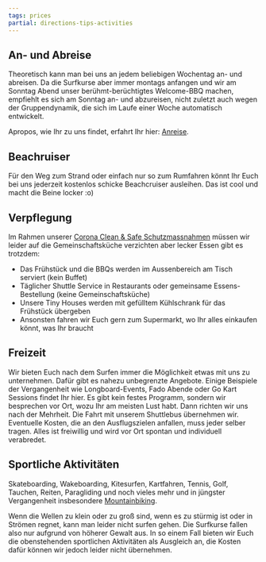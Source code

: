 ```yaml
---
tags: prices
partial: directions-tips-activities
---
```


## An- und Abreise

Theoretisch kann man bei uns an jedem beliebigen Wochentag an- und abreisen. Da die Surfkurse aber immer montags anfangen und wir am Sonntag Abend unser berühmt-berüchtigtes Welcome-BBQ machen, empfiehlt es sich am Sonntag an- und abzureisen, nicht zuletzt auch wegen der Gruppendynamik, die sich im Laufe einer Woche automatisch entwickelt.

Apropos, wie Ihr zu uns findet, erfahrt Ihr hier: [Anreise]({{links.de.travelDirections.path}}).

## Beachruiser

Für den Weg zum Strand oder einfach nur so zum Rumfahren könnt Ihr Euch bei uns jederzeit kostenlos schicke Beachcruiser ausleihen. Das ist cool und macht die Beine locker :o)

## Verpflegung

Im Rahmen unserer [Corona Clean & Safe Schutzmassnahmen](https://www.portugal-wellenreiten.de/re-opening-des-da-silva-surfcamp/) müssen wir leider auf die Gemeinschaftsküche verzichten aber lecker Essen gibt es trotzdem:
* Das Frühstück und die BBQs  werden im Aussenbereich am Tisch serviert (kein Buffet)
* Täglicher Shuttle Service in Restaurants oder gemeinsame Essens-Bestellung (keine Gemeinschaftsküche)
* Unsere Tiny Houses werden mit gefülltem Kühlschrank für das Frühstück übergeben
* Ansonsten fahren wir Euch gern zum Supermarkt, wo Ihr alles einkaufen könnt, was Ihr braucht

## Freizeit

Wir bieten Euch nach dem Surfen immer die Möglichkeit etwas mit uns zu unternehmen. Dafür gibt es nahezu unbegrenzte Angebote. Einige Beispiele der Vergangenheit wie Longboard-Events, Fado Abende oder Go Kart Sessions findet Ihr hier.
Es gibt kein festes Programm, sondern wir besprechen vor Ort, wozu Ihr am meisten Lust habt. Dann richten wir uns nach der Mehrheit. Die Fahrt mit unserem Shuttlebus übernehmen wir. Eventuelle Kosten, die an den Ausflugszielen anfallen, muss jeder selber tragen. Alles ist freiwillig und wird vor Ort spontan und individuell verabredet.

## Sportliche Aktivitäten

Skateboarding, Wakeboarding, Kitesurfen, Kartfahren, Tennis, Golf, Tauchen, Reiten, Paragliding und noch vieles mehr und in jüngster Vergangenheit insbesondere [Mountainbiking]({{links.de.mountainBike.path}}).

Wenn die Wellen zu klein oder zu groß sind, wenn es zu stürmig ist oder in Strömen regnet, kann man leider nicht surfen gehen. Die Surfkurse fallen also nur aufgrund von höherer Gewalt aus. In so einem Fall bieten wir Euch die obenstehenden sportlichen Aktivitäten als Ausgleich an, die Kosten dafür können wir jedoch leider nicht übernehmen.

